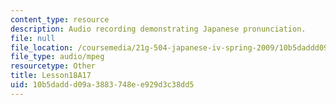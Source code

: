 ```yaml
---
content_type: resource
description: Audio recording demonstrating Japanese pronunciation.
file: null
file_location: /coursemedia/21g-504-japanese-iv-spring-2009/10b5daddd09a3883748ee929d3c38dd5_Lesson18A17.mp3
file_type: audio/mpeg
resourcetype: Other
title: Lesson18A17
uid: 10b5dadd-d09a-3883-748e-e929d3c38dd5
---
```

